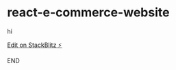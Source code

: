 # react-e-commerce-website
hi

[Edit on StackBlitz ⚡️](https://stackblitz.com/edit/react-e-commerce-website)

END